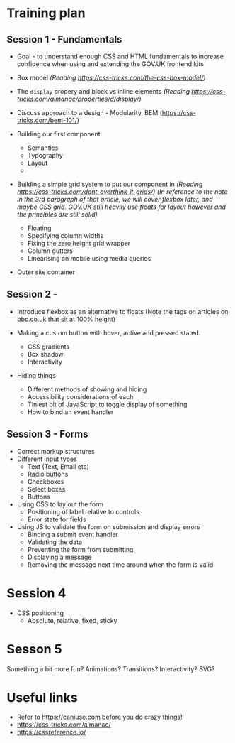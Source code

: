 # Training plan

## Session 1 - Fundamentals

- Goal - to understand enough CSS and HTML fundamentals to increase confidence when using and extending the GOV.UK frontend kits
- Box model _(Reading https://css-tricks.com/the-css-box-model/)_
- The `display` propery and block vs inline elements _(Reading https://css-tricks.com/almanac/properties/d/display/)_
- Discuss approach to a design - Modularity, BEM (https://css-tricks.com/bem-101/)

- Building our first component
  - Semantics
  - Typography
  - Layout
  - 
- Building a simple grid system to put our component in _(Reading https://css-tricks.com/dont-overthink-it-grids/)_
  _(In reference to the note in the 3rd paragraph of that article, we will cover flexbox later, and maybe CSS grid. GOV.UK still heavily use floats for layout however and the principles are still solid)_
  - Floating
  - Specifying column widths
  - Fixing the zero height grid wrapper 
  - Column gutters
  - Linearising on mobile using media queries
- Outer site container

## Session 2 - 


- Introduce flexbox as an alternative to floats (Note the tags on articles on bbc.co.uk that sit at 100% height)

- Making a custom button with hover, active and pressed stated. 
  - CSS gradients
  - Box shadow
  - Interactivity
- Hiding things
  - Different methods of showing and hiding
  - Accessibility considerations of each
  - Tiniest bit of JavaScript to toggle display of something
  - How to bind an event handler

## Session 3 - Forms

- Correct markup structures
- Different input types
    - Text (Text, Email etc)
    - Radio buttons
    - Checkboxes
    - Select boxes
    - Buttons
- Using CSS to lay out the form
    - Positioning of label relative to controls
    - Error state for fields
- Using JS to validate the form on submission and display errors
    - Binding a submit event handler
    - Validating the data
    - Preventing the form from submitting
    - Displaying a message
    - Removing the message next time around when the form is valid

# Session 4

- CSS positioning
    - Absolute, relative, fixed, sticky


# Sesson 5

Something a bit more fun? Animations? Transitions? Interactivity?
SVG?




# Useful links

- Refer to https://caniuse.com before you do crazy things!
- https://css-tricks.com/almanac/
- https://cssreference.io/